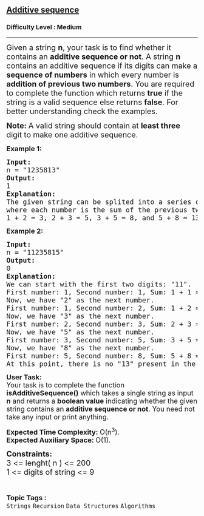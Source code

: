 <h2><a href="https://www.geeksforgeeks.org/problems/additive-sequence/1?utm_source=geeksforgeeks&utm_medium=newui_home&utm_campaign=potd">Additive sequence</a></h2><h3>Difficulty Level : Medium</h3><hr><div class="problems_problem_content__Xm_eO"><p><span style="font-size: 20px;">Given a string <strong>n</strong>, your task is to find whether it contains an <strong>additive sequence or not</strong>. A string <strong>n </strong>contains an additive sequence if its digits can make a <strong>sequence of numbers</strong> in which every number is <strong>addition of previous two numbers</strong>. You are required to complete the function which returns <strong>true</strong> if the string is a valid sequence else returns <strong>false</strong>. For better understanding check the examples.</span></p>
<p><span style="font-size: 20px;"><strong>Note:&nbsp;</strong><span style="font-size: 20px;">A valid string should contain at <strong>least three</strong> digit to make one additive sequence.&nbsp;</span></span></p>
<p><strong><span style="font-size: 18px;">Example 1:</span></strong></p>
<pre><span style="font-size: 18px;"><strong>Input:</strong>  <br>n = "1235813"</span><span style="font-size: 18px;">
<strong>Output:</strong> <br>1
<strong>Explanation:</strong> <br>The given string can be splited into a series of numbers  <br>where each number is the sum of the previous two numbers: <br>1 + 2 = 3, 2 + 3 = 5, 3 + 5 = 8, and 5 + 8 = 13. Hence, the output would be 1 (true).<br></span></pre>
<p><strong><span style="font-size: 18px;">Example 2:</span></strong></p>
<pre><span style="font-size: 18px;"><strong>Input:</strong>  <br>n = "11235815"</span><span style="font-size: 18px;">
<strong style="font-size: 18px;">Output:</strong><span style="font-size: 18px;"> <br>0
</span><strong style="font-size: 18px;">Explanation:</strong><span style="font-size: 18px;"> <br></span></span><span style="font-size: 18px;">We can start with the first two digits: "11".
First number: 1, Second number: 1, Sum: 1 + 1 = 2
Now, we have "2" as the next number.
First number: 1, Second number: 2, Sum: 1 + 2 = 3
Now, we have "3" as the next number.
First number: 2, Second number: 3, Sum: 2 + 3 = 5
Now, we have "5" as the next number.
First number: 3, Second number: 5, Sum: 3 + 5 = 8
Now, we have "8" as the next number.
First number: 5, Second number: 8, Sum: 5 + 8 = 13
At this point, there is no "13" present in the remaining digits "815". Hence, the output would be 0 (or false).<br></span></pre>
<p><span style="font-size: 18px;"><strong>User Task:&nbsp;</strong><br></span><span style="font-size: 18px;">Your task is to complete the function <strong>isAdditiveSequence()</strong> which takes a single string as input <strong>n</strong> and returns a <strong>boolean value</strong> indicating whether the given string contains an <strong>additive sequence or not</strong>. You need not take any input or print anything.</span></p>
<p><span style="font-size: 18px;"><strong>Expected Time Complexity:&nbsp;</strong>O(n<sup>3</sup>).<br><strong>Expected Auxiliary Space:&nbsp;</strong>O(1).</span></p>
<p><span style="font-size: 16px;"><strong style="font-size: 20px;">Constraints:</strong><br style="font-size: 20px;"><span style="font-size: 20px;">3 &lt;= lenght( n ) &lt;= 200<br>1 &lt;= digits of string &lt;= 9</span></span></p></div><br><p><span style=font-size:18px><strong>Topic Tags : </strong><br><code>Strings</code>&nbsp;<code>Recursion</code>&nbsp;<code>Data Structures</code>&nbsp;<code>Algorithms</code>&nbsp;